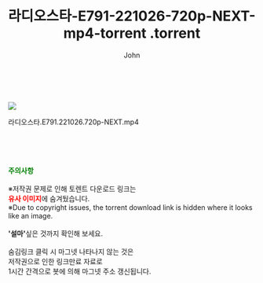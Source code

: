 ﻿---
layout: post
title:  "                   라디오스타-E791-221026-720p-NEXT-mp4-torrent                .torrent"
author: John
categories: [ TV ]
tags: [  ]
image: https://torrentrj59.com/uploadfile/full/b6af641f5729f941f748bd2833e43d865c24407d.jpg 
description: "                   라디오스타-E791-221026-720p-NEXT-mp4-torrent                 torrent 정보 공유"
toc: true
toc_sticky: true
---

<br>
<p><img src="https://torrentrj59.com/uploadfile/full/b6af641f5729f941f748bd2833e43d865c24407d.jpg"/></p>
 라디오스타.E791.221026.720p-NEXT.mp4    
    
<br><br><br>
<p data-ke-size="size16"><b><span style="color: green;">주의사항</span></b><br /><br />※저작권 문제로 인해 토렌트 다운로드 링크는<br /><b><span style="color: red;">유사 이미지</span></b>에 숨겨뒀습니다.<br />※Due to copyright issues, the torrent download link is hidden where it looks like an image.<br /><br /><b>'설마'</b>싶은 것까지 확인해 보세요.<br /><br />숨김링크 클릭 시 마그넷 나타나지 않는 것은<br />저작권으로 인한 링크만료 자료로<br />1시간 간격으로 봇에 의해 마그넷 주소 갱신됩니다.</p>
